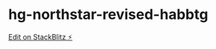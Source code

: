 # hg-northstar-revised-habbtg

[Edit on StackBlitz ⚡️](https://stackblitz.com/edit/hg-northstar-revised-habbtg)